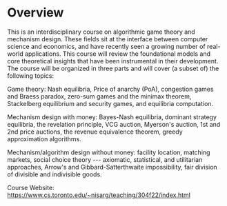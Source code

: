 # Overview
This is an interdisciplinary course on algorithmic game theory and mechanism design. These fields sit at the interface between computer science and economics, and have recently seen a growing number of real-world applications. This course will review the foundational models and core theoretical insights that have been instrumental in their development. The course will be organized in three parts and will cover (a subset of) the following topics:

Game theory: Nash equilibria, Price of anarchy (PoA), congestion games and Braess paradox, zero-sum games and the minimax theorem, Stackelberg equilibrium and security games, and equilibria computation.

Mechanism design with money: Bayes-Nash equilibria, dominant strategy equilibria, the revelation principle, VCG auction, Myerson's auction, 1st and 2nd price auctions, the revenue equivalence theorem, greedy approximation algorithms.

Mechanism/algorithm design without money: facility location, matching markets, social choice theory --- axiomatic, statistical, and utilitarian approaches, Arrow's and Gibbard-Satterthwaite impossibility, fair division of divisible and indivisible goods.

Course Website: https://www.cs.toronto.edu/~nisarg/teaching/304f22/index.html
